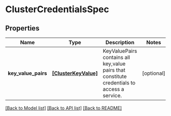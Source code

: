 # ClusterCredentialsSpec

## Properties
Name | Type | Description | Notes
------------ | ------------- | ------------- | -------------
**key_value_pairs** | [**[ClusterKeyValue]**](ClusterKeyValue.md) | KeyValuePairs contains all key,value pairs that constitute credentials to access a service. | [optional] 

[[Back to Model list]](../README.md#documentation-for-models) [[Back to API list]](../README.md#documentation-for-api-endpoints) [[Back to README]](../README.md)


